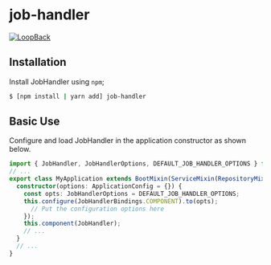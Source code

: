 # job-handler

[![LoopBack](https://github.com/strongloop/loopback-next/raw/master/docs/site/imgs/branding/Powered-by-LoopBack-Badge-(blue)-@2x.png)](http://loopback.io/)

## Installation

Install JobHandler using `npm`;

```sh
$ [npm install | yarn add] job-handler
```

## Basic Use

Configure and load JobHandler in the application constructor
as shown below.

```ts
import { JobHandler, JobHandlerOptions, DEFAULT_JOB_HANDLER_OPTIONS } from 'job-handler';
// ...
export class MyApplication extends BootMixin(ServiceMixin(RepositoryMixin(RestApplication))) {
  constructor(options: ApplicationConfig = {}) {
    const opts: JobHandlerOptions = DEFAULT_JOB_HANDLER_OPTIONS;
    this.configure(JobHandlerBindings.COMPONENT).to(opts);
      // Put the configuration options here
    });
    this.component(JobHandler);
    // ...
  }
  // ...
}
```
